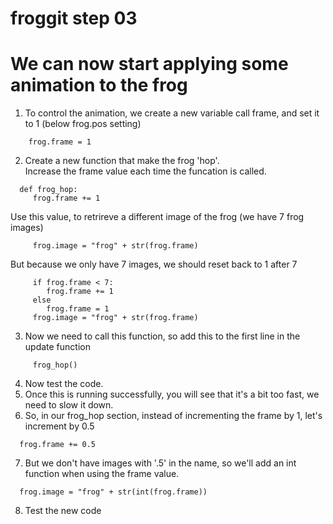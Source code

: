 # froggit step 03

# We can now start applying some animation to the frog

1. To control the animation, we create a new variable call frame, and set it to 1 (below frog.pos setting)
```  
    frog.frame = 1  
```
2. Create a new function that make the frog 'hop'.  
Increase the frame value each time the funcation is called.  
```
  def frog_hop:  
     frog.frame += 1  
```
Use this value, to retrireve  a different image of the frog (we have 7 frog images)  
```
     frog.image = "frog" + str(frog.frame)  
```
But because we only have 7 images, we should reset back to 1 after 7  
```
     if frog.frame < 7:  
        frog.frame += 1  
     else
        frog.frame = 1  
     frog.image = "frog" + str(frog.frame)  
```
3. Now we need to call this function, so add this to the first line in the update function  
```
     frog_hop()
```
4. Now test the code.
5. Once this is running successfully, you will see that it's a bit too fast, we need to slow it down.
6. So, in our frog_hop section, instead of incrementing the frame by 1, let's increment by 0.5  
```
  frog.frame += 0.5
```
7. But we don't have images with '.5' in the name, so we'll add an int function when using the frame value.  
```
  frog.image = "frog" + str(int(frog.frame))
```
8. Test the new code
 




